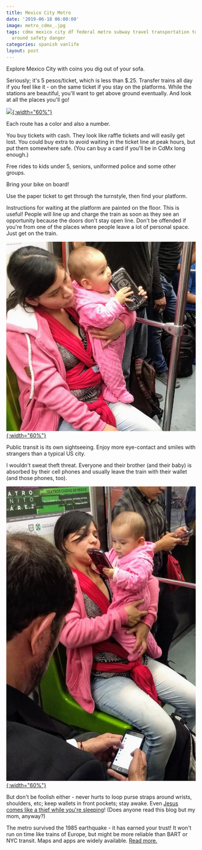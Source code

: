 ```yaml
---
title: Mexico City Metro
date: '2019-06-18 06:00:00'
image: metro_cdmx_.jpg
tags: cdmx mexico city df federal metro subway travel transportation tourism getting
  around safety danger
categories: spanish vanlife
layout: post
---
```


Explore Mexico City with coins you dig out of your sofa.

Seriously; it's 5 pesos/ticket, which is less than $.25. Transfer trains all day if you feel like it - on the same ticket if you stay on the platforms. While the stations are beautiful, you'll want to get above ground eventually. And look at all the places you'll go!

[![](/images/metro_mapa_.png){:width="60%"}](/images/metro_mapa.png)

Each route has a color and also a number. 

You buy tickets with cash. They look like raffle tickets and will easily get lost. You could buy extra to avoid waiting in the ticket line at peak hours, but put them somewhere safe.  (You can buy a card if you'll be in CdMx long enough.)

Free rides to kids under 5, seniors, uniformed police and some other groups.

Bring your bike on board!

Use the paper ticket to get through the turnstyle, then find your platform. 

Instructions for waiting at the platform are painted on the floor. This is useful! People will line up and charge the train as soon as they see an opportunity because the doors don't stay open line. Don't be offended if you're from one of the places where people leave a lot of personal space. Just get on the train.

[![](/images/baby_cdmx_.jpg){:width="60%"}](/images/baby_cdmx.jpg)

Public transit is its own sightseeing. Enjoy more eye-contact and smiles with strangers than a typical US city.

I wouldn't sweat theft threat. Everyone and their brother (and their baby) is absorbed by their cell phones and usually leave the train with their wallet (and those phones, too).

[![](/images/baby_cdmx2_.jpg){:width="60%"}](/images/baby_cdmx2.jpg)

But don't be foolish either - never hurts to loop purse straps around wrists, shoulders, etc; keep wallets in front pockets; stay awake. Even [Jesus comes like a thief while you're sleeping](https://www.biblegateway.com/passage/?search=Revelation+16%3A15%2CMatthew+24%3A43%2C1+Thessalonians+5%3A2%2C1+Thessalonians+5%3A4%2C2+Peter+3%3A10&version=ESV)! (Does anyone read this blog but my mom, anyway?)

The metro survived the 1985 earthquake - it has earned your trust! It won't run on time like trains of Europe, but might be more reliable than BART or NYC transit. Maps and apps are widely available. [Read more.](https://www.metro.cdmx.gob.mx/)
